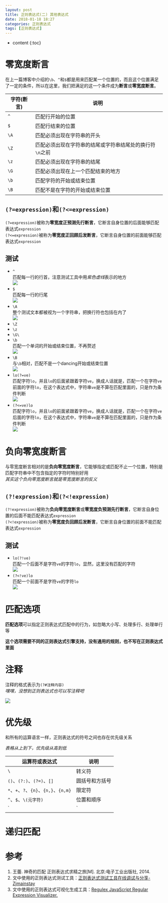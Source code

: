 ```yaml
---
layout: post
title: 正则表达式(二) 其他表达式
date: 2018-01-18 18:27
categories: 正则表达式
tags: [正则表达式]
---
```


* content
{:toc}

# 零宽度断言
在上一篇博客中介绍的`\b`、`^`和`$`都是用来匹配某一个位置的，而且这个位置满足了一定的条件，所以在这里，我们把满足的这一个条件成为**断言**或**零宽度断言**。

| 字符(断言) | 说明 |
| --- | --- |
| `^`   | 匹配行开始的位置 |
| `$`   | 匹配行结束的位置 |
| `\A`  | 匹配必须出现在字符串的开头 |
| `\Z`  | 匹配必须出现在字符串的结尾或字符串结尾处的换行符`\n`之前 |
| `\z`  | 匹配必须出现在字符串的结尾 |
| `\G`  | 匹配必须出现在上一个匹配结束的地方 |
| `\b`  | 匹配字符的开始或结束位置 |
| `\B`  | 匹配不是在字符的开始或结束位置 |

## `(?=expression)`和`(?<=expression)`
`(?=expression)`被称为**零宽度正预测先行断言**，它断言自身位置的后面能够匹配表达式`expression`  
`(?<=expression)`被称为**零宽度正回顾后发断言**，它断言自身位置的前面能够匹配表达式`expression`  

## 测试

- `^`  
匹配每一行的行首，注意测试工具中用*紫色虚线*表示的地方  
![][1]
- `$`  
匹配每一行的行尾  
![][2]
- `\A`  
整个测试文本都被视为一个字符串，把换行符也包括在内了  
![][3]
- `\Z`  
- `\z`  
- `\G\`  
- `\b`  
匹配一个单词的开始或结束位置，不再赘述  
![][4]
- `\B`  
与`\b`相对，匹配不是一个dancing开始或结束位置  
![][5]
- `lo(?=ve)`  
匹配字符`lo`，并且`lo`的后面紧跟着字符`ve`，换成人话就是，匹配一个在字符`ve`前面的字符`lo`，在这个表达式中，字符串`ve`是不算在匹配里面的，只是作为条件判断  
![][6]
- `(?<=ve)lo`  
匹配字符`lo`，并且`lo`的前面紧跟着字符`ve`，换成人话就是，匹配一个在字符`ve`后面的字符`lo`，在这个表达式中，字符串`ve`是不算在匹配里面的，只是作为条件判断  
![][7]

# 负向零宽度断言
与零宽度断言相对的是**负向零宽度断言**，它能够指定或匹配不止一个位置，特别是匹配字符串中不包含指定的字符时特别好用  
*其实这个负向零宽度断言就是零宽度断言的反义*

## `(?!expression)`和`(?<!expression)`
`(?!expression)`被称为**负向零宽度断言**或**零宽度负预测先行断言**，它断言自身位置的后面不能匹配表达式`expression`  
`(?<!expression)`被称为**零宽度负回顾后发断言**，它断言自身位置的前面不能匹配表达式`expression`  

## 测试
- `lo(?!ve)`  
匹配一个后面不是字符`ve`的字符`lo`，显然，这里没有匹配的字符  
![][8]
- `(?<!ve)lo`  
匹配一个前面不是字符`ve`的字符`lo`  
![][9]

# 匹配选项
**匹配选项**可以指定正则表达式匹配中的行为，如忽略大小写、处理多行、处理单行等

**这个选项需要不同的正则表达式引擎支持，没有通用的规则，也不写在正则表达式里面**

# 注释
注释的格式表示为`(?#注释内容)`  
*嘿嘿，没想到正则表达式也可以写注释吧*

![][10]

# 优先级
和所有的运算语言一样，正则表达式的符号之间也存在优先级关系

*表格从上到下，优先级从高到低*  

| 运算符或表达式 | 说明 |
| --- | --- |
| `\` | 转义符 |
| `()`、`(?:)`、`(?=)`、`[]` | 圆括号和方括号 |
| `*`、`+`、`?`、`{n}`、`{n,}`、`{n,m}` | 限定符 |
| `^`、`$`、`\(元字符)` | 位置和顺序 |
| `|` | “或”运算     |

# 递归匹配

# 参考
1. 王蕾. 神奇的匹配 正则表达式求精之旅[M]. 北京:电子工业出版社, 2014.
2. 文中使用的正则表达式测试工具：[正则表达式测试工具在线调试与分享-Zjmainstay](http://regex.zjmainstay.cn/)
3. 文中使用的正则表达式可视化生成工具：[Regulex JavaScript Regular Expression Visualizer.](https://jex.im/regulex/)


  [1]: https://www.github.com/lanyuanxiaoyao/GitGallery/raw/master/%E5%B0%8F%E4%B9%A6%E5%8C%A0/2018/1/19/%E6%AD%A3%E5%88%99%E8%A1%A8%E8%BE%BE%E5%BC%8F%E5%AD%A6%E4%B9%A0%28%E4%BA%8C%29%20%E5%85%B6%E4%BB%96%E8%A1%A8%E8%BE%BE%E5%BC%8F/Ashampoo_Snap_2018.01.19_08h35m27s_001_.png
  [2]: https://www.github.com/lanyuanxiaoyao/GitGallery/raw/master/%E5%B0%8F%E4%B9%A6%E5%8C%A0/2018/1/19/%E6%AD%A3%E5%88%99%E8%A1%A8%E8%BE%BE%E5%BC%8F%E5%AD%A6%E4%B9%A0%28%E4%BA%8C%29%20%E5%85%B6%E4%BB%96%E8%A1%A8%E8%BE%BE%E5%BC%8F/Ashampoo_Snap_2018.01.19_08h38m52s_002_.png
  [3]: https://www.github.com/lanyuanxiaoyao/GitGallery/raw/master/%E5%B0%8F%E4%B9%A6%E5%8C%A0/2018/1/19/%E6%AD%A3%E5%88%99%E8%A1%A8%E8%BE%BE%E5%BC%8F%E5%AD%A6%E4%B9%A0%28%E4%BA%8C%29%20%E5%85%B6%E4%BB%96%E8%A1%A8%E8%BE%BE%E5%BC%8F/Ashampoo_Snap_2018.01.19_08h42m09s_003_.png
  [4]: https://www.github.com/lanyuanxiaoyao/GitGallery/raw/master/%E5%B0%8F%E4%B9%A6%E5%8C%A0/2018/1/19/%E6%AD%A3%E5%88%99%E8%A1%A8%E8%BE%BE%E5%BC%8F%E5%AD%A6%E4%B9%A0%28%E4%BA%8C%29%20%E5%85%B6%E4%BB%96%E8%A1%A8%E8%BE%BE%E5%BC%8F/Ashampoo_Snap_2018.01.19_08h51m25s_004_.png
  [5]: https://www.github.com/lanyuanxiaoyao/GitGallery/raw/master/%E5%B0%8F%E4%B9%A6%E5%8C%A0/2018/1/19/%E6%AD%A3%E5%88%99%E8%A1%A8%E8%BE%BE%E5%BC%8F%E5%AD%A6%E4%B9%A0%28%E4%BA%8C%29%20%E5%85%B6%E4%BB%96%E8%A1%A8%E8%BE%BE%E5%BC%8F/Ashampoo_Snap_2018.01.19_08h54m59s_005_.png
  [6]: https://www.github.com/lanyuanxiaoyao/GitGallery/raw/master/%E5%B0%8F%E4%B9%A6%E5%8C%A0/2018/1/19/%E6%AD%A3%E5%88%99%E8%A1%A8%E8%BE%BE%E5%BC%8F%E5%AD%A6%E4%B9%A0%28%E4%BA%8C%29%20%E5%85%B6%E4%BB%96%E8%A1%A8%E8%BE%BE%E5%BC%8F/Ashampoo_Snap_2018.01.19_08h58m07s_006_.png
  [7]: https://www.github.com/lanyuanxiaoyao/GitGallery/raw/master/%E5%B0%8F%E4%B9%A6%E5%8C%A0/2018/1/19/%E6%AD%A3%E5%88%99%E8%A1%A8%E8%BE%BE%E5%BC%8F%E5%AD%A6%E4%B9%A0%28%E4%BA%8C%29%20%E5%85%B6%E4%BB%96%E8%A1%A8%E8%BE%BE%E5%BC%8F/Ashampoo_Snap_2018.01.19_09h03m45s_007_.png
  [8]: https://www.github.com/lanyuanxiaoyao/GitGallery/raw/master/%E5%B0%8F%E4%B9%A6%E5%8C%A0/2018/1/19/%E6%AD%A3%E5%88%99%E8%A1%A8%E8%BE%BE%E5%BC%8F%E5%AD%A6%E4%B9%A0%28%E4%BA%8C%29%20%E5%85%B6%E4%BB%96%E8%A1%A8%E8%BE%BE%E5%BC%8F/Ashampoo_Snap_2018.01.19_09h08m11s_008_.png
  [9]: https://www.github.com/lanyuanxiaoyao/GitGallery/raw/master/%E5%B0%8F%E4%B9%A6%E5%8C%A0/2018/1/19/%E6%AD%A3%E5%88%99%E8%A1%A8%E8%BE%BE%E5%BC%8F%E5%AD%A6%E4%B9%A0%28%E4%BA%8C%29%20%E5%85%B6%E4%BB%96%E8%A1%A8%E8%BE%BE%E5%BC%8F/Ashampoo_Snap_2018.01.19_09h09m21s_009_.png
  [10]: https://www.github.com/lanyuanxiaoyao/GitGallery/raw/master/%E5%B0%8F%E4%B9%A6%E5%8C%A0/2018/1/19/%E6%AD%A3%E5%88%99%E8%A1%A8%E8%BE%BE%E5%BC%8F%E5%AD%A6%E4%B9%A0%28%E4%BA%8C%29%20%E5%85%B6%E4%BB%96%E8%A1%A8%E8%BE%BE%E5%BC%8F/Ashampoo_Snap_2018.01.19_09h17m18s_010_.png